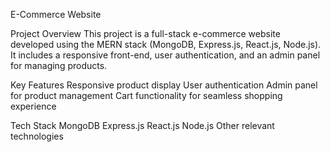 E-Commerce Website

Project Overview
This project is a full-stack e-commerce website developed using the MERN stack (MongoDB, Express.js, React.js, Node.js). It includes a responsive front-end, user authentication, and an admin panel for managing products.

Key Features
Responsive product display
User authentication
Admin panel for product management
Cart functionality for seamless shopping experience


Tech Stack
MongoDB
Express.js
React.js
Node.js
Other relevant technologies

